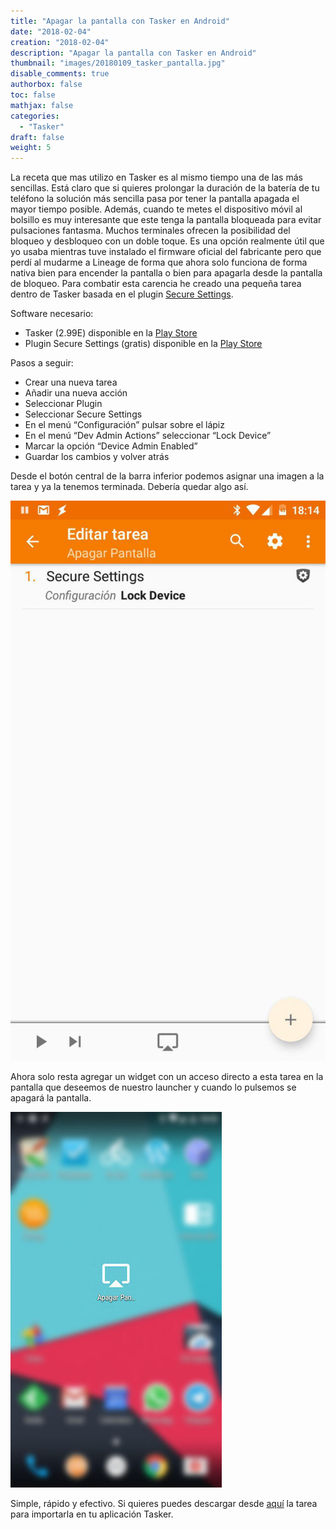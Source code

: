 ```yaml
---
title: "Apagar la pantalla con Tasker en Android"
date: "2018-02-04"
creation: "2018-02-04"
description: "Apagar la pantalla con Tasker en Android"
thumbnail: "images/20180109_tasker_pantalla.jpg"
disable_comments: true
authorbox: false
toc: false
mathjax: false
categories:
  - "Tasker"
draft: false
weight: 5
---
```

La receta que mas utilizo en Tasker es al mismo tiempo una de las más sencillas. Está claro que si quieres prolongar la duración de la batería de tu teléfono la solución más sencilla pasa por tener la pantalla apagada el mayor tiempo posible. Además, cuando te metes el dispositivo móvil al bolsillo es muy interesante que este tenga la pantalla bloqueada para evitar pulsaciones fantasma. Muchos terminales ofrecen la posibilidad del bloqueo y desbloqueo con un doble toque. Es una opción realmente útil que yo usaba mientras tuve instalado el firmware oficial del fabricante pero que perdí al mudarme a Lineage de forma que ahora solo funciona de forma nativa bien para encender la pantalla o bien para apagarla desde la pantalla de bloqueo. Para combatir esta carencia he creado una pequeña tarea dentro de Tasker basada en el plugin [Secure Settings][1].

Software necesario:

  * Tasker (2.99E) disponible en la [Play Store][2]
  * Plugin Secure Settings (gratis) disponible en la [Play Store][3]

Pasos a seguir:

  * Crear una nueva tarea 
  * Añadir una nueva acción
  * Seleccionar Plugin
  * Seleccionar Secure Settings
  * En el menú &#8220;Configuración&#8221; pulsar sobre el lápiz
  * En el menú &#8220;Dev Admin Actions&#8221; seleccionar &#8220;Lock Device&#8221;
  * Marcar la opción &#8220;Device Admin Enabled&#8221;
  * Guardar los cambios y volver atrás

Desde el botón central de la barra inferior podemos asignar una imagen a la tarea y ya la tenemos terminada. Debería quedar algo así.

![pantalla tasker][4]

Ahora solo resta agregar un widget con un acceso directo a esta tarea en la pantalla que deseemos de nuestro launcher y cuando lo pulsemos se apagará la pantalla.

![boton apagar][5]

Simple, rápido y efectivo. Si quieres puedes descargar desde [aquí][6] la tarea para importarla en tu aplicación Tasker.

 [1]: https://play.google.com/store/apps/details?id=com.intangibleobject.securesettings.plugin
 [2]: https://play.google.com/store/apps/details?id=net.dinglisch.android.taskerm&hl=es
 [3]: https://play.google.com/store/apps/details?id=com.intangibleobject.securesettings.plugin&hl=es
 [4]: /images/20180109_tasker_pantalla_01.jpg
 [5]: /images/20180109_tasker_pantalla_02.jpg
 [6]: /files/tasker_apagar_pantalla.tsk.xml